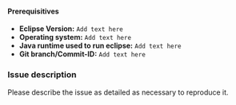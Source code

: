 #### Prerequisitives
* **Eclipse Version:**  `Add text here`
* **Operating system:** `Add text here`
* **Java runtime used to run eclipse:** `Add text here`
* **Git branch/Commit-ID:**  `Add text here`

### Issue description
Please describe the issue as detailed as necessary to reproduce it.